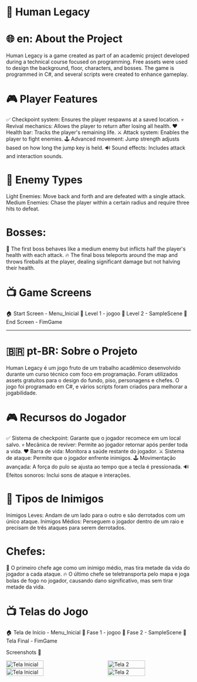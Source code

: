 # 🌟 Human Legacy
# 🌐 en: About the Project
Human Legacy is a game created as part of an academic project developed during a technical course focused on programming. Free assets were used to design the background, 
floor, characters, and bosses. The game is programmed in C#, and several scripts were created to enhance gameplay.

# 🎮 Player Features
✅ Checkpoint system: Ensures the player respawns at a saved location.
💀 Revival mechanics: Allows the player to return after losing all health.
❤️ Health bar: Tracks the player's remaining life.
⚔️ Attack system: Enables the player to fight enemies.
🕹️ Advanced movement: Jump strength adjusts based on how long the jump key is held.
🔊 Sound effects: Includes attack and interaction sounds.

# 👾 Enemy Types
Light Enemies: Move back and forth and are defeated with a single attack.
Medium Enemies: Chase the player within a certain radius and require three hits to defeat.

# Bosses:
🐉 The first boss behaves like a medium enemy but inflicts half the player's health with each attack.
🔥 The final boss teleports around the map and throws fireballs at the player, dealing significant damage but not halving their health.

# 📺 Game Screens
🏠 Start Screen - Menu_Inicial
🌲 Level 1 - jogoo
🌌 Level 2 - SampleScene
🏁 End Screen - FimGame

---

# 🇧🇷 pt-BR: Sobre o Projeto
Human Legacy é um jogo fruto de um trabalho acadêmico desenvolvido durante um curso técnico com foco em programação. Foram utilizados assets gratuitos para o design do fundo, 
piso, personagens e chefes. O jogo foi programado em C#, e vários scripts foram criados para melhorar a jogabilidade.

# 🎮 Recursos do Jogador
✅ Sistema de checkpoint: Garante que o jogador recomece em um local salvo.
💀 Mecânica de reviver: Permite ao jogador retornar após perder toda a vida.
❤️ Barra de vida: Monitora a saúde restante do jogador.
⚔️ Sistema de ataque: Permite que o jogador enfrente inimigos.
🕹️ Movimentação avançada: A força do pulo se ajusta ao tempo que a tecla é pressionada.
🔊 Efeitos sonoros: Inclui sons de ataque e interações.

# 👾 Tipos de Inimigos
Inimigos Leves: Andam de um lado para o outro e são derrotados com um único ataque.
Inimigos Médios: Perseguem o jogador dentro de um raio e precisam de três ataques para serem derrotados.

# Chefes:
🐉 O primeiro chefe age como um inimigo médio, mas tira metade da vida do jogador a cada ataque.
🔥 O último chefe se teletransporta pelo mapa e joga bolas de fogo no jogador, causando dano significativo, mas sem tirar metade da vida.

# 📺 Telas do Jogo
🏠 Tela de Início - Menu_Inicial
🌲 Fase 1 - jogoo
🌌 Fase 2 - SampleScene
🏁 Tela Final - FimGame

Screenshots 📸
<div style="display: flex; justify-content: space-between; flex-wrap: wrap; gap: 10px;">
  <img src="https://raw.githubusercontent.com/Matheus25012007/Human-Legacy/main/2 - Tela Inicial" alt="Tela Inicial" width="45%" />
  <img src="https://raw.githubusercontent.com/Matheus25012007/Human-Legacy/main/1 - Primeira Fase" alt="Tela 2" width="45%"/>
</div>

<div style="display: flex; justify-content: space-between; flex-wrap: wrap; gap: 10px;">
  <img src="https://raw.githubusercontent.com/Matheus25012007/Human-Legacy/main/3 - Segunda Fase" alt="Tela Inicial" width="45%" />
  <img src="https://raw.githubusercontent.com/Matheus25012007/Human-Legacy/main/4 - Tela Final" alt="Tela 2" width="45%"/>
</div>
